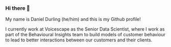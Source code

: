 ### Hi there 👋

<!--
**DDurling/DDurling** is a ✨ _special_ ✨ repository because its `README.md` (this file) appears on your GitHub profile.

Here are some ideas to get you started:

- 🔭 I’m currently working on ...
- 🌱 I’m currently learning ...
- 👯 I’m looking to collaborate on ...
- 🤔 I’m looking for help with ...
- 💬 Ask me about ...
- 📫 How to reach me: ...
- 😄 Pronouns: ...
- ⚡ Fun fact: ...
-->

My name is Daniel Durling (he/him) and this is my Github profile!

I currently work at Voicescape as the Senior Data Scientist, where I work as part of the Behavioural Insights team to build models of customer behaviour to lead to better interactions between our customers and their clients.
